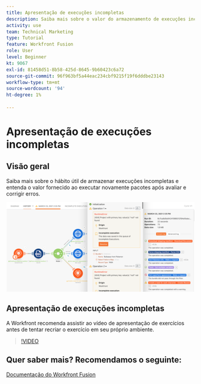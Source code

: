 ```yaml
---
title: Apresentação de execuções incompletas
description: Saiba mais sobre o valor do armazenamento de execuções incompletas e, em seguida, execute novamente pacotes após avaliar e corrigir erros em [!DNL Adobe Workfront Fusion].
activity: use
team: Technical Marketing
type: Tutorial
feature: Workfront Fusion
role: User
level: Beginner
kt: 9067
exl-id: 81458d51-8b58-425d-8645-9b60423c6a72
source-git-commit: 96f963bf5a44eac234cbf9215f19f6dddbe23143
workflow-type: tm+mt
source-wordcount: '94'
ht-degree: 1%

---
```


# Apresentação de execuções incompletas

## Visão geral

Saiba mais sobre o hábito útil de armazenar execuções incompletas e entenda o valor fornecido ao executar novamente pacotes após avaliar e corrigir erros.

![Uma imagem de um cenário com tratamento de erros](assets/troubleshooting-and-error-handling-8.png)

## Apresentação de execuções incompletas

A Workfront recomenda assistir ao vídeo de apresentação de exercícios antes de tentar recriar o exercício em seu próprio ambiente.

>[!VIDEO](https://video.tv.adobe.com/v/335308/?quality=12)

## Quer saber mais? Recomendamos o seguinte:

[Documentação do Workfront Fusion](https://experienceleague.adobe.com/docs/workfront/using/adobe-workfront-fusion/workfront-fusion-2.html?lang=en)
